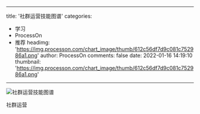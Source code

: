 
---
title: '社群运营技能图谱'
categories: 
 - 学习
 - ProcessOn
 - 推荐
headimg: 'https://img.processon.com/chart_image/thumb/612c56df7d9c081c752986a1.png'
author: ProcessOn
comments: false
date: 2022-01-16 14:19:10
thumbnail: 'https://img.processon.com/chart_image/thumb/612c56df7d9c081c752986a1.png'
---

<div>   
<img class="thumb" alt="社群运营技能图谱" src="https://img.processon.com/chart_image/thumb/612c56df7d9c081c752986a1.png" referrerpolicy="no-referrer">
<p>社群运营</p>  
</div>
            